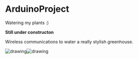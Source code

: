 # ArduinoProject
Watering my plants :)

**Still under constructon**

Wireless communications to water a really stylish greenhouse. 

<img src="https://i.imgur.com/9pNXYYB.png" alt="drawing" /><img src="https://i.imgur.com/ylOi3lA.png" alt="drawing" />
